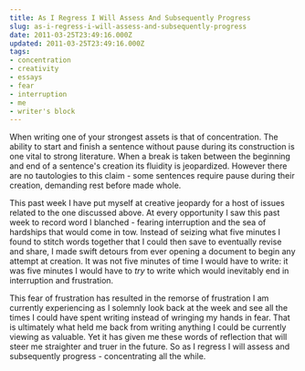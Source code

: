 ```yaml
---
title: As I Regress I Will Assess And Subsequently Progress
slug: as-i-regress-i-will-assess-and-subsequently-progress
date: 2011-03-25T23:49:16.000Z
updated: 2011-03-25T23:49:16.000Z
tags:
- concentration
- creativity
- essays
- fear
- interruption
- me
- writer's block
---
```


When writing one of your strongest assets is that of concentration.  The ability to start and finish a sentence without pause during its construction is one vital to strong literature.  When a break is taken between the beginning and end of a sentence's creation its fluidity is jeopardized.  However there are no tautologies to this claim - some sentences require pause during their creation, demanding rest before made whole.

This past week I have put myself at creative jeopardy for a host of issues related to the one discussed above.  At every opportunity I saw this past week to record word I blanched - fearing interruption and the sea of hardships that would come in tow.  Instead of seizing what five minutes I found to stitch words together that I could then save to eventually revise and share, I made swift detours from ever opening a document to begin any attempt at creation.  It was not five minutes of time I would have to write:  it was five minutes I would have to <em>try</em> to write which would inevitably end in interruption and frustration.

This fear of frustration has resulted in the remorse of frustration I am currently experiencing as I solemnly look back at the week and see all the times I could have spent writing instead of wringing my hands in fear.  That is ultimately what held me back from writing anything I could be currently viewing as valuable.  Yet it has given me these words of reflection that will steer me straighter and truer in the future.  So as I regress I will assess and subsequently progress - concentrating all the while.
